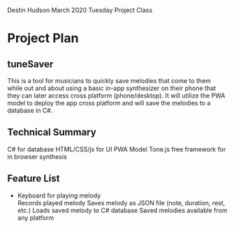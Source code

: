 Destin Hudson
March 2020
Tuesday Project Class

# Project Plan
## tuneSaver
This is a tool for musicians to quickly save melodies that come to them while out and about using a basic in-app synthesizer on their phone that they can later access cross platform (phone/desktop). It will utilize the PWA model to deploy the app cross platform and will save the melodies to a database in C#.

## Technical Summary
C# for database
HTML/CSS/js for UI
PWA Model
Tone.js free framework for in browser synthesis

## Feature List
<ul>
<li>Keyboard for playing melody</li>
Records played melody
Saves melody as JSON file (note, duration, rest, etc.)
Loads saved melody to C# database
Saved melodies available from any platform
 </ul>

